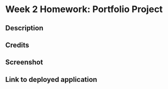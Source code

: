 # Week 2 Homework: Portfolio Project
## Description

## Credits

## Screenshot
## Link to deployed application


